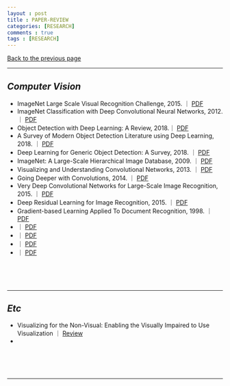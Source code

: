 ```yaml
---
layout : post
title : PAPER-REVIEW
categories: [RESEARCH]
comments : true
tags : [RESEARCH]
---
```

[Back to the previous page](https://userdyk-github.github.io/Research.html) <br>

<hr class="division1">

## _Computer Vision_

- <span class='jb-medium'>ImageNet Large Scale Visual Recognition Challenge, 2015. ｜ <a href='https://arxiv.org/abs/1409.0575'  target="_blank">PDF</a> </span>
- <span class='jb-medium'>ImageNet Classification with Deep Convolutional Neural Networks, 2012. ｜ <a href='https://dl.acm.org/citation.cfm?id=3065386' target="_blank">PDF</a></span>
- <span class='jb-medium'>Object Detection with Deep Learning: A Review, 2018.｜ <a href='https://arxiv.org/abs/1807.05511' target="_blank">PDF</a></span>
- <span class='jb-medium'>A Survey of Modern Object Detection Literature using Deep Learning, 2018. ｜ <a href='https://arxiv.org/abs/1808.07256' target="_blank">PDF</a></span>
- <span class='jb-medium'>Deep Learning for Generic Object Detection: A Survey, 2018. ｜ <a href='https://arxiv.org/abs/1809.02165' target="_blank">PDF</a></span>
- <span class='jb-medium'>ImageNet: A Large-Scale Hierarchical Image Database, 2009. ｜ <a href='https://ieeexplore.ieee.org/document/5206848' target="_blank">PDF</a></span>
- <span class='jb-medium'>Visualizing and Understanding Convolutional Networks, 2013. ｜ <a href='https://arxiv.org/abs/1311.2901' target="_blank">PDF</a></span>
- <span class='jb-medium'>Going Deeper with Convolutions, 2014. ｜ <a href='https://arxiv.org/abs/1409.4842' target="_blank">PDF</a></span>
- <span class='jb-medium'>Very Deep Convolutional Networks for Large-Scale Image Recognition, 2015. ｜ <a href='https://arxiv.org/abs/1409.1556' target="_blank">PDF</a></span>
- <span class='jb-medium'>Deep Residual Learning for Image Recognition, 2015. ｜ <a href='https://arxiv.org/abs/1512.03385' target="_blank">PDF</a></span>
- <span class='jb-medium'>Gradient-based Learning Applied To Document Recognition, 1998. ｜ <a href='https://ieeexplore.ieee.org/abstract/document/726791' target="_blank">PDF</a></span>
- <span class='jb-medium'> ｜ <a href='' target="_blank">PDF</a></span>
- <span class='jb-medium'> ｜ <a href='' target="_blank">PDF</a></span>
- <span class='jb-medium'> ｜ <a href='' target="_blank">PDF</a></span>
- <span class='jb-medium'> ｜ <a href='' target="_blank">PDF</a></span>







<br><br><br>

---

## _Etc_

- <span class='jb-medium'>Visualizing for the Non-Visual: Enabling the Visually Impaired to Use Visualization ｜ [Review](https://userdyk-github.github.io/research/PAPER-REVIEW-0001.html)</span>
- <span class='jb-medium'></span>



<br><br><br>
<hr class="division1">
